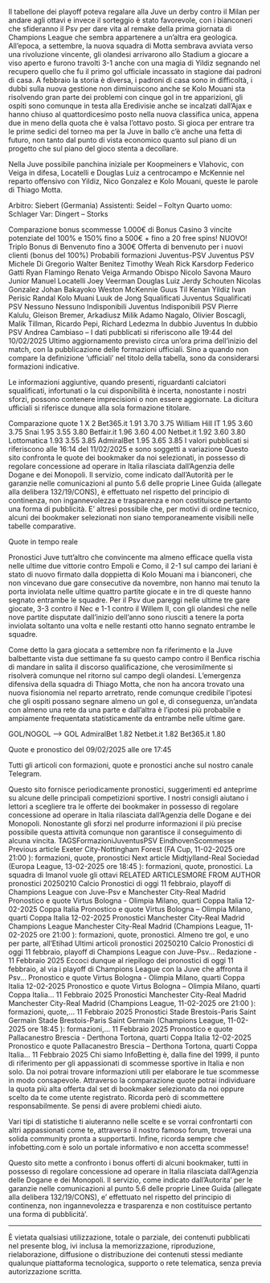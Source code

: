 Il tabellone dei playoff poteva regalare alla Juve un derby contro il Milan per andare agli ottavi e invece il sorteggio è stato favorevole, con i bianconeri che sfideranno il Psv per dare vita al remake della prima giornata di Champions League che sembra appartenere a un’altra era geologica. All’epoca, a settembre, la nuova squadra di Motta sembrava avviata verso una rivoluzione vincente, gli olandesi arrivarono allo Stadium a giocare a viso aperto e furono travolti 3-1 anche con una magia di Yildiz segnando nel recupero quello che fu il primo gol ufficiale incassato in stagione dai padroni di casa. A febbraio la storia è diversa, i padroni di casa sono in difficoltà, i dubbi sulla nuova gestione non diminuiscono anche se Kolo Mouani sta risolvendo gran parte dei problemi con cinque gol in tre apparizioni, gli ospiti sono comunque in testa alla Eredivisie anche se incalzati dall’Ajax e hanno chiuso al quattordicesimo posto nella nuova classifica unica, appena due in meno della quota che è valsa l’ottavo posto. Si gioca per entrare tra le prime sedici del torneo ma per la Juve in ballo c’è anche una fetta di futuro, non tanto dal punto di vista economico quanto sul piano di un progetto che sul piano del gioco stenta a decollare.

Nella Juve possibile panchina iniziale per Koopmeiners e Vlahovic, con Veiga in difesa, Locatelli e Douglas Luiz a centrocampo e McKennie nel reparto offensivo con Yildiz, Nico Gonzalez e Kolo Mouani, queste le parole di Thiago Motta.

Arbitro: Siebert (Germania)
Assistenti: Seidel – Foltyn
Quarto uomo: Schlager
Var: Dingert – Storks



Comparazione bonus scommesse
1.000€ di Bonus Casino	3 vincite potenziate del 100% e 150% fino a 500€ + fino a 20 free spins!
NUOVO! Triplo Bonus di Benvenuto fino a 300€	Offerta di benvenuto per i nuovi clienti (bonus del 100%)
Probabili formazioni Juventus-PSV
Juventus	PSV
Michele Di Gregorio	Walter Benitez
Timothy Weah	Rick Karsdorp
Federico Gatti	Ryan Flamingo
Renato Veiga	Armando Obispo
Nicolo Savona	Mauro Junior
Manuel Locatelli	Joey Veerman
Douglas Luiz	Jerdy Schouten
Nicolas Gonzalez	Johan Bakayoko
Weston McKennie	Guus Til
Kenan Yildiz	Ivan Perisic
Randal Kolo Muani	Luuk de Jong
Squalificati Juventus	Squalificati PSV
Nessuno	Nessuno
Indisponibili Juventus	Indisponibili PSV
Pierre Kalulu, Gleison Bremer, Arkadiusz Milik	Adamo Nagalo, Olivier Boscagli, Malik Tillman, Ricardo Pepi, Richard Ledezma
In dubbio Juventus	In dubbio PSV
Andrea Cambiaso	–
I dati pubblicati si riferiscono alle 19:44 del 10/02/2025
Ultimo aggiornamento previsto circa un’ora prima dell’inizio del match, con la pubblicazione delle formazioni ufficiali. Sino a quando non compare la definizione ‘ufficiali’ nel titolo della tabella, sono da considerarsi formazioni indicative.

Le informazioni aggiuntive, quando presenti, riguardanti calciatori squalificati, infortunati o la cui disponibilità è incerta, nonostante i nostri sforzi, possono contenere imprecisioni o non essere aggiornate. La dicitura ufficiali si riferisce dunque alla sola formazione titolare.

 

Comparazione quote
1	X	2
Bet365.it	1.91	3.70	3.75
William Hill IT	1.95	3.60	3.75
Snai	1.95	3.55	3.80
Betfair.it	1.96	3.60	4.00
Netbet.it	1.92	3.60	3.80
Lottomatica	1.93	3.55	3.85
AdmiralBet	1.95	3.65	3.85
I valori pubblicati si riferiscono alle 16:14 del 11/02/2025 e sono soggetti a variazione
Questo sito confronta le quote dei bookmaker da noi selezionati, in possesso di regolare concessione ad operare in Italia rilasciata dall’Agenzia delle Dogane e dei Monopoli. Il servizio, come indicato dall’Autorità per le garanzie nelle comunicazioni al punto 5.6 delle proprie Linee Guida (allegate alla delibera 132/19/CONS), è effettuato nel rispetto del principio di continenza, non ingannevolezza e trasparenza e non costituisce pertanto una forma di pubblicità. E’ altresì possibile che, per motivi di ordine tecnico, alcuni dei bookmaker selezionati non siano temporaneamente visibili nelle tabelle comparative.
 

Quote in tempo reale

 

Pronostici
Juve tutt’altro che convincente ma almeno efficace quella vista nelle ultime due vittorie contro Empoli e Como, il 2-1 sul campo dei lariani è stato di nuovo firmato dalla doppietta di Kolo Mouani ma i bianconeri, che non vincevano due gare consecutive da novembre, non hanno mai tenuto la porta inviolata nelle ultime quattro partite giocate e in tre di queste hanno segnato entrambe le squadre. Per il Psv due pareggi nelle ultime tre gare giocate, 3-3 contro il Nec e 1-1 contro il Willem II, con gli olandesi che nelle nove partite disputate dall’inizio dell’anno sono riusciti a tenere la porta inviolata soltanto una volta e nelle restanti otto hanno segnato entrambe le squadre.

Come detto la gara giocata a settembre non fa riferimento e la Juve balbettante vista due settimane fa su questo campo contro il Benfica rischia di mandare in salita il discorso qualificazione, che verosimilmente si risolverà comunque nel ritorno sul campo degli olandesi. L’emergenza difensiva della squadra di Thiago Motta, che non ha ancora trovato una nuova fisionomia nel reparto arretrato, rende comunque credibile l’ipotesi che gli ospiti possano segnare almeno un gol e, di conseguenza, un’andata con almeno una rete da una parte e dall’altra è l’ipotesi più probabile e ampiamente frequentata statisticamente da entrambe nelle ultime gare.

GOL/NOGOL –> GOL AdmiralBet 1.82 Netbet.it 1.82 Bet365.it 1.80

Quote e pronostico del 09/02/2025 alle ore 17:45

Tutti gli articoli con formazioni, quote e pronostici anche sul nostro canale Telegram.

Questo sito fornisce periodicamente pronostici, suggerimenti ed anteprime su alcune delle principali competizioni sportive. I nostri consigli aiutano i lettori a scegliere tra le offerte dei bookmaker in possesso di regolare concessione ad operare in Italia rilasciata dall’Agenzia delle Dogane e dei Monopoli. Nonostante gli sforzi nel produrre informazioni il più precise possibile questa attività comunque non garantisce il conseguimento di alcuna vincita.
TAGSFormazioniJuventusPSV EindhovenScommesse
Previous article
Exeter City-Nottingham Forest (FA Cup, 11-02-2025 ore 21:00 ): formazioni, quote, pronostici
Next article
Midtjylland-Real Sociedad (Europa League, 13-02-2025 ore 18:45 ): formazioni, quote, pronostici. La squadra di Imanol vuole gli ottavi
RELATED ARTICLESMORE FROM AUTHOR
pronostici 20250210
Calcio
Pronostici di oggi 11 febbraio, playoff di Champions League con Juve-Psv e Manchester City-Real Madrid
Pronostico e quote Virtus Bologna - Olimpia Milano, quarti Coppa Italia 12-02-2025
Coppa Italia
Pronostico e quote Virtus Bologna – Olimpia Milano, quarti Coppa Italia 12-02-2025
Pronostici Manchester City-Real Madrid
Champions League
Manchester City-Real Madrid (Champions League, 11-02-2025 ore 21:00 ): formazioni, quote, pronostici. Almeno tre gol, e uno per parte, all’Etihad
Ultimi articoli
pronostici 20250210
Calcio
Pronostici di oggi 11 febbraio, playoff di Champions League con Juve-Psv...
Redazione - 11 Febbraio 2025
Eccoci dunque al riepilogo dei pronostici di oggi 11 febbraio, al via i playoff di Champions League con la Juve che affronta il Psv...
Pronostico e quote Virtus Bologna - Olimpia Milano, quarti Coppa Italia 12-02-2025
Pronostico e quote Virtus Bologna – Olimpia Milano, quarti Coppa Italia...
11 Febbraio 2025
Pronostici Manchester City-Real Madrid
Manchester City-Real Madrid (Champions League, 11-02-2025 ore 21:00 ): formazioni, quote,...
11 Febbraio 2025
Pronostici Stade Brestois-Paris Saint Germain
Stade Brestois-Paris Saint Germain (Champions League, 11-02-2025 ore 18:45 ): formazioni,...
11 Febbraio 2025
Pronostico e quote Pallacanestro Brescia - Derthona Tortona, quarti Coppa Italia 12-02-2025
Pronostico e quote Pallacanestro Brescia – Derthona Tortona, quarti Coppa Italia...
11 Febbraio 2025
Chi siamo
InfoBetting è, dalla fine del 1999, il punto di riferimento per gli appassionati di scommesse sportive in Italia e non solo. Da noi potrai trovare informazioni utili per elaborare le tue scommesse in modo consapevole. Attraverso la comparazione quote potrai individuare la quota più alta offerta dal set di bookmaker selezionato da noi oppure scelto da te come utente registrato. Ricorda però di scommettere responsabilmente. Se pensi di avere problemi chiedi aiuto.

Vari tipi di statistiche ti aiuteranno nelle scelte e se vorrai confrontarti con altri appassionati come te, attraverso il nostro famoso forum, troverai una solida community pronta a supportarti. Infine, ricorda sempre che infobetting.com è solo un portale informativo e non accetta scommesse!

Questo sito mette a confronto i bonus offerti di alcuni bookmaker, tutti in possesso di regolare concessione ad operare in Italia rilasciata dall’Agenzia delle Dogane e dei Monopoli. Il servizio, come indicato dall’Autorita’ per le garanzie nelle comunicazioni al punto 5.6 delle proprie Linee Guida (allegate alla delibera 132/19/CONS), e’ effettuato nel rispetto del principio di continenza, non ingannevolezza e trasparenza e non costituisce pertanto una forma di pubblicità’.

_________________________________________________________________

È vietata qualsiasi utilizzazione, totale o parziale, dei contenuti pubblicati nel presente blog, ivi inclusa la memorizzazione, riproduzione, rielaborazione, diffusione o distribuzione dei contenuti stessi mediante qualunque piattaforma tecnologica, supporto o rete telematica, senza previa autorizzazione scritta.


 
